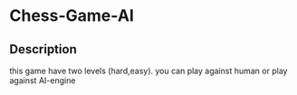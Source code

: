 # Chess-Game-AI
## Description
this game have two levels (hard,easy).
you can play against human or play against AI-engine

